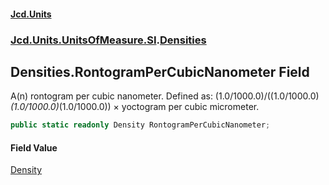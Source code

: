 #### [Jcd.Units](index.md 'index')
### [Jcd.Units.UnitsOfMeasure.SI](Jcd.Units.UnitsOfMeasure.SI.md 'Jcd.Units.UnitsOfMeasure.SI').[Densities](Densities.md 'Jcd.Units.UnitsOfMeasure.SI.Densities')

## Densities.RontogramPerCubicNanometer Field

A(n) rontogram per cubic nanometer. Defined as: (1.0/1000.0)/((1.0/1000.0)*(1.0/1000.0)*(1.0/1000.0)) × yoctogram per cubic micrometer.

```csharp
public static readonly Density RontogramPerCubicNanometer;
```

#### Field Value
[Density](Density.md 'Jcd.Units.UnitTypes.Density')
